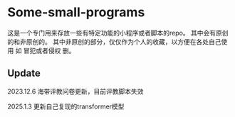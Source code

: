 # Some-small-programs

这是一个专门用来存放一些有特定功能的小程序或者脚本的repo。
其中会有原创的和非原创的。
其中非原创的部分，仅仅作为个人的收藏，以方便在各处自己使用
如 冒犯或者侵权 删。


## Update

2023.12.6 海带评教问卷更新，目前评教脚本失效

2025.1.3 更新自己复现的transformer模型